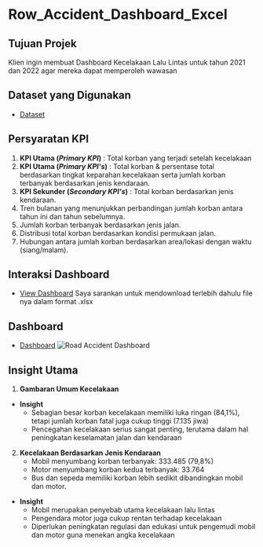 # Row_Accident_Dashboard_Excel

## Tujuan Projek
Klien ingin membuat Dashboard Kecelakaan Lalu Lintas untuk tahun 2021 dan 2022 agar mereka dapat memperoleh wawasan

## Dataset yang Digunakan
- <a href="https://docs.google.com/spreadsheets/d/1Zyz88W-2UJwXPlV_3pguACibj7fFmGcL/edit?usp=sharing&ouid=104449482606139231652&rtpof=true&sd=true">Dataset</a>

## Persyaratan KPI
1. **KPI Utama (_Primary KPI_)** : Total korban yang terjadi setelah kecelakaan
2. **KPI Utama (_Primary KPI's_)** : Total korban & persentase total berdasarkan tingkat keparahan kecelakaan serta jumlah korban terbanyak berdasarkan jenis kendaraan.
3. **KPI Sekunder (_Secondary KPI's_)** : Total korban berdasarkan jenis kendaraan.
4. Tren bulanan yang menunjukkan perbandingan jumlah korban antara tahun ini dan tahun sebelumnya.
5. Jumlah korban terbanyak berdasarkan jenis jalan.
6. Distribusi total korban berdasarkan kondisi permukaan jalan.
7. Hubungan antara jumlah korban berdasarkan area/lokasi dengan waktu (siang/malam).

## Interaksi Dashboard
- <a href="https://docs.google.com/spreadsheets/d/1Zyz88W-2UJwXPlV_3pguACibj7fFmGcL/edit?usp=sharing&ouid=104449482606139231652&rtpof=true&sd=true">View Dashboard</a>
Saya sarankan untuk mendownload terlebih dahulu file nya dalam format .xlsx

## Dashboard
- <a href="https://github.com/ifanapridarahman/Row_Accident_Dashboard_Excel/blob/main/Road%20Accident%20Dashboard.png">Dashboard</a>
![Road Accident Dashboard](https://github.com/user-attachments/assets/f8b84c0d-74ee-4e63-bf6a-858d30d96cb0)

## Insight Utama
1. **Gambaran Umum Kecelakaan**
- **Insight**
  - Sebagian besar korban kecelakaan memiliki luka ringan (84,1%), tetapi jumlah korban fatal juga cukup tinggi (7.135 jiwa)
  - Pencegahan kecelakaan serius sangat penting, terutama dalam hal peningkatan keselamatan jalan dan kendaraan
2. **Kecelakaan Berdasarkan Jenis Kendaraan**
    - Mobil menyumbang korban terbanyak: 333.485 (79,8%)
    - Motor menyumbang korban kedua terbanyak: 33.764
    - Bus dan sepeda memiliki korban lebih sedikit dibandingkan mobil dan motor.
- **Insight**
  - Mobil merupakan penyebab utama kecelakaan lalu lintas
  - Pengendara motor juga cukup rentan terhadap kecelakaan
  - Diperlukan peningkatan regulasi dan edukasi untuk pengemudi mobil dan motor guna menekan angka kecelakaan
  

